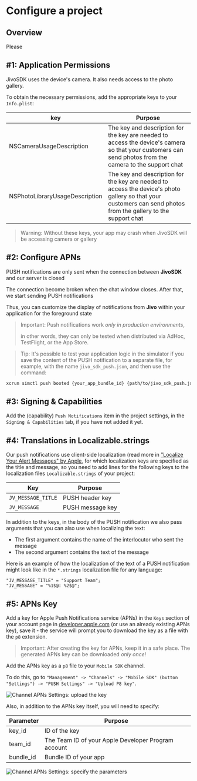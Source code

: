 # Configure a project

<!--See also – <doc:setup_project_reactnative>-->

## Overview

Please

## #1: Application Permissions

JivoSDK uses the device's camera. It also needs access to the photo gallery.

To obtain the necessary permissions, add the appropriate keys to your `Info.plist`:

| key                            | Purpose
| ---                            | ---
| NSCameraUsageDescription       | The key and description for the key are needed to access the device's camera so that your customers can send photos from the camera to the support chat
| NSPhotoLibraryUsageDescription | The key and description for the key are needed to access the device's photo gallery so that your customers can send photos from the gallery to the support chat

> Warning: Without these keys, your app may crash when JivoSDK will be accessing camera or gallery

## #2: Configure APNs

PUSH notifications are only sent when the connection between **JivoSDK** and our server is closed

The connection become broken when the chat window closes. After that, we start sending PUSH notifications

Thus, you can customize the display of notifications from **Jivo** within your application for the foreground state

> Important: Push notifications work _only in production environments_,
>
> in other words, they can only be tested when distributed via AdHoc, TestFlight, or the App Store.

> Tip: It's possible to test your application logic in the simulator if you save the content of the PUSH notification to a separate file, for example, with the name `jivo_sdk_push.json`, and then use the command:

```sh
xcrun simctl push booted {your_app_bundle_id} {path/to/jivo_sdk_push.json}
```

## #3: Signing & Capabilities

Add the (capability) `Push Notifications` item in the project settings, in the `Signing & Capabilities` tab, if you have not added it yet.

## #4: Translations in Localizable.strings

Our push notifications use client-side localization (read more in ["Localize Your Alert Messages" by Apple](https://developer.apple.com/documentation/usernotifications/setting_up_a_remote_notification_server/generating_a_remote_notification), for which localization keys are specified as the title and message, so you need to add lines for the following keys to the localization files `Localizable.strings` of your project:

| Key                | Purpose
| ---                | ---
| `JV_MESSAGE_TITLE` | PUSH header key
| `JV_MESSAGE`       | PUSH message key

In addition to the keys, in the body of the PUSH notification we also pass arguments that you can also use when localizing the text:
- The first argument contains the name of the interlocutor who sent the message
- The second argument contains the text of the message

Here is an example of how the localization of the text of a PUSH notification might look like in the `*.strings` localization file for any language:

```
"JV_MESSAGE_TITLE" = "Support Team"; 
"JV_MESSAGE" = "%1$@: %2$@";
```

## #5: APNs Key

Add a key for Apple Push Notifications service (APNs) in the `Keys` section of your account page in [developer.apple.com](developer.apple.com) (or use an already existing APNs key),
save it - the service will prompt you to download the key as a file with the `p8` extension.

> Important: After creating the key for APNs, keep it in a safe place.
> The generated APNs key can be downloaded _only once_!

Add the APNs key as a `p8` file to your `Mobile SDK` channel.

To do this, go to `"Management" -> "Channels" -> "Mobile SDK" (button "Settings") -> "PUSH Settings" -> "Upload P8 key"`.

![Channel APNs Settings: upload the key](channel_setup_3)

Also, in addition to the APNs key itself, you will need to specify:

| Parameter | Purpose
| ---       | ---
| key_id    | ID of the key
| team_id   | The Team ID of your Apple Developer Program account
| bundle_id | Bundle ID of your app

![Channel APNs Settings: specify the parameters](channel_setup_4)
